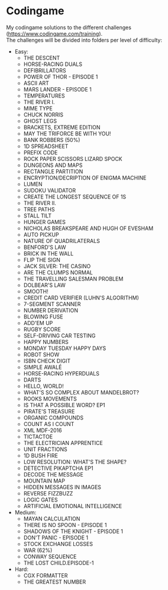 # Codingame
My codingame solutions to the different challenges (https://www.codingame.com/training).  
The challenges will be divided into folders per level of difficulty:
- Easy:
	- THE DESCENT
	- HORSE-RACING DUALS
	- DEFIBRILLATORS
	- POWER OF THOR - EPISODE 1
	- ASCII ART
	- MARS LANDER - EPISODE 1
	- TEMPERATURES
	- THE RIVER I.
	- MIME TYPE
	- CHUCK NORRIS
	- GHOST LEGS
	- BRACKETS, EXTREME EDITION
	- MAY THE TRIFORCE BE WITH YOU!
	- BANK ROBBERS (50%)
	- 1D SPREADSHEET
	- PREFIX CODE
	- ROCK PAPER SCISSORS LIZARD SPOCK
	- DUNGEONS AND MAPS
	- RECTANGLE PARTITION
	- ENCRYPTION/DECRIPTION OF ENIGMA MACHINE
	- LUMEN
	- SUDOKU VALIDATOR
	- CREATE THE LONGEST SEQUENCE OF 1S
	- THE RIVER II.
	- TREE PATHS
	- STALL TILT
	- HUNGER GAMES
	- NICHOLAS BREAKSPEARE AND HUGH OF EVESHAM
	- AUTO PICKUP
	- NATURE OF QUADRILATERALS
	- BENFORD'S LAW
	- BRICK IN THE WALL
	- FLIP THE SIGN
	- JACK SILVER: THE CASINO
	- ARE THE CLUMPS NORMAL
	- THE TRAVELLING SALESMAN PROBLEM
	- DOLBEAR'S LAW
	- SMOOTH!
	- CREDIT CARD VERIFIER (LUHN'S ALGORITHM)
	- 7-SEGMENT SCANNER
	- NUMBER DERIVATION
	- BLOWING FUSE
	- ADD'EM UP
	- RUGBY SCORE
	- SELF-DRIVING CAR TESTING
	- HAPPY NUMBERS
	- MONDAY TUESDAY HAPPY DAYS
	- ROBOT SHOW
	- ISBN CHECK DIGIT
	- SIMPLE AWALÉ
	- HORSE-RACING HYPERDUALS
	- DARTS
	- HELLO, WORLD!
	- WHAT'S SO COMPLEX ABOUT MANDELBROT?
	- ROOKS MOVEMENTS
	- IS THAT A POSSIBLE WORD? EP1
	- PIRATE'S TREASURE
	- ORGANIC COMPOUNDS
	- COUNT AS I COUNT
	- XML MDF-2016
	- TICTACTOE
	- THE ELECTRICIAN APPRENTICE
	- UNIT FRACTIONS
	- 1D BUSH FIRE
	- LOW RESOLUTION: WHAT'S THE SHAPE?
	- DETECTIVE PIKAPTCHA EP1
	- DECODE THE MESSAGE
	- MOUNTAIN MAP
	- HIDDEN MESSAGES IN IMAGES
	- REVERSE FIZZBUZZ
	- LOGIC GATES
	- ARTIFICIAL EMOTIONAL INTELLIGENCE
- Medium:
	- MAYAN CALCULATION
	- THERE IS NO SPOON - EPISODE 1
	- SHADOWS OF THE KNIGHT - EPISODE 1
	- DON'T PANIC - EPISODE 1
	- STOCK EXCHANGE LOSSES
	- WAR (62%)
	- CONWAY SEQUENCE
	- THE LOST CHILD.EPISODE-1
- Hard:
	- CGX FORMATTER
	- THE GREATEST NUMBER
